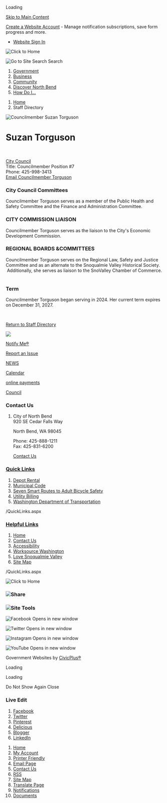 Loading

[Skip to Main Content](https://northbendwa.gov/Directory.aspx?EID=13%2F)

[Create a Website Account](https://northbendwa.gov/MyAccount/ProfileCreate) - Manage notification subscriptions, save form progress and more.   

- [Website Sign In](https://northbendwa.gov/MyAccount)

![Click to Home](https://northbendwa.gov/ImageRepository/Document?documentID=6578)

![Go to Site Search](https://northbendwa.gov/ImageRepository/Document?documentID=6502) Search

1. [Government](https://northbendwa.gov/27/Government)
2. [Business](https://northbendwa.gov/35/Business)
3. [Community](https://northbendwa.gov/31/Community)
4. [Discover North Bend](https://northbendwa.gov/9/Discover-North-Bend)
5. [How Do I...](https://northbendwa.gov/292/How-Do-I)

<!--THE END-->

1. [Home](https://northbendwa.gov)
2. Staff Directory

![Councilmember Suzan Torguson](https://northbendwa.gov/ImageRepository/Document?documentID=9699 "Councilmember Suzan Torguson")

# Suzan Torguson

 

[City Council](https://northbendwa.gov/Directory.aspx?DID=4)  
Title: Councilmember Position #7  
Phone: 425-998-3413  
[Email Councilmember Torguson](mailto:storguson@northbendwa.gov)

### **City Council Committees**

Councilmember Torguson serves as a member of the Public Health and Safety Committee and the Finance and Administration Committee. 

### CITY COMMISSION LIAISON

Councilmember Torguson serves as the liaison to the City's Economic Development Commission. 

### REGIONAL BOARDS &amp;COMMITTEES

Councilmember Torguson serves on the Regional Law, Safety and Justice Committee and as an alternate to the Snoqualmie Valley Historical Society.  Additionally, she serves as liaison to the SnoValley Chamber of Commerce.  

### **Term**

Councilmember Torguson began serving in 2024. Her current term expires on December 31, 2027.

 

[Return to Staff Directory](https://northbendwa.gov/Directory.aspx)

![](https://northbendwa.gov/ImageRepository/Document?documentID=7690)

[Notify Me®](https://northbendwa.gov/list.aspx)

[Report an Issue](https://northbendwacitizenengagement.portal.iworq.net/portalhome/northbendwacitizenengagement)

[NEWS](https://northbendwa.gov/CivicAlerts.aspx?CID=1)

[Calendar](https://northbendwa.gov/Calendar.aspx)

[online payments](https://www.invoicecloud.com/portal/%28S%28i2cuj5d42uoul5hohxyyrjl0%29%29/2/Site.aspx?g=31583b7c-627a-455f-8f86-fdb0eb630554)

[Council](https://northbendwa.gov/index.aspx?nid=74)

### Contact Us

1. City of North Bend  
   920 SE Cedar Falls Way 
   
   North Bend, WA 98045
   
   Phone: 425-888-1211  
   Fax: 425-831-6200
   
   [Contact Us](https://northbendwa.gov/directory.aspx)

### [Quick Links](https://northbendwa.gov/QuickLinks.aspx?CID=25)

1. [Depot Rental](https://northbendwa.gov/Facilities.aspx?Page=detail&RID=26)
2. [Municipal Code](https://www.codepublishing.com/wa/northbend)
3. [Seven Smart Routes to Adult Bicycle Safety](https://northbendwa.gov/DocumentView.aspx?DID=862)
4. [Utility Billing](https://northbendwa.gov/281/Utility-Billing)
5. [Washington Department of Transportation](https://www.wsdot.wa.gov/northwest)

/QuickLinks.aspx

### [Helpful Links](https://northbendwa.gov/QuickLinks.aspx?CID=26)

1. [Home](https://northbendwa.gov)
2. [Contact Us](https://northbendwa.gov/directory.aspx)
3. [Accessibility](https://northbendwa.gov/Accessibility)
4. [Worksource Washington](https://www.worksourcewa.com)
5. [Love Snoqualmie Valley](https://www.lovesnoqualmievalley.com)
6. [Site Map](https://northbendwa.gov/sitemap)

/QuickLinks.aspx

![Click to Home](https://northbendwa.gov/ImageRepository/Document?documentID=6528 "Click to Home")

### ![Share](https://northbendwa.gov/ImageRepository/Document?documentID=6504)

### ![Site Tools](https://northbendwa.gov/ImageRepository/Document?documentID=6506)

![Facebook Opens in new window](https://northbendwa.gov/ImageRepository/Document?documentID=6508)

![Twitter Opens in new window](https://northbendwa.gov/ImageRepository/Document?documentID=6512)

![Instagram Opens in new window](https://northbendwa.gov/ImageRepository/Document?documentID=6510)

![YouTube Opens in new window](https://northbendwa.gov/ImageRepository/Document?documentID=6514)

Government Websites by [CivicPlus®](https://www.civicplus.com)

Loading

Loading

Do Not Show Again Close

### Live Edit

1. [Facebook](https://northbendwa.gov/Layout/WidgetShare/ShareLink/Facebook)
2. [Twitter](https://northbendwa.gov/Layout/WidgetShare/ShareLink/Twitter)
3. [Pinterest](https://northbendwa.gov/Layout/WidgetShare/ShareLink/Pinterest)
4. [Delicious](https://northbendwa.gov/Layout/WidgetShare/ShareLink/Delicious)
5. [Blogger](https://northbendwa.gov/Layout/WidgetShare/ShareLink/Blogger)
6. [LinkedIn](https://northbendwa.gov/Layout/WidgetShare/ShareLink/LinkedIn)

<!--THE END-->

01. [Home](https://northbendwa.gov)
02. [My Account](https://northbendwa.gov/MyAccount)
03. [Printer Friendly](https://northbendwa.gov/Directory.aspx?EID=13%2F)
04. [Email Page](https://northbendwa.gov/EmailPage)
05. [Contact Us](https://northbendwa.gov/directory.aspx)
06. [RSS](https://northbendwa.gov/rss.aspx)
07. [Site Map](https://northbendwa.gov/SiteMap)
08. [Translate Page](https://northbendwa.gov/Directory.aspx?EID=13%2F)
09. [Notifications](https://northbendwa.gov/list.aspx)
10. [Documents](https://northbendwa.gov/DocumentCenter)